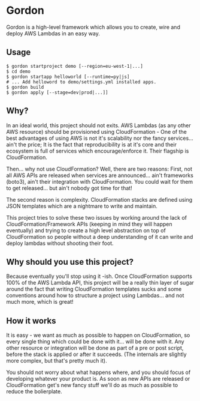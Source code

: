 Gordon
=========

Gordon is a high-level framework which allows you to create, wire and deploy AWS Lambdas in an easy way.

Usage
------
```shell
$ gordon startproject demo [--region=eu-west-1|...]
$ cd demo
$ gordon startapp helloworld [--runtime=py|js]
# ... Add helloword to demo/settings.yml installed apps.
$ gordon build
$ gordon apply [--stage=dev|prod|...]]
```

Why?
------
In an ideal world, this project should not exits. AWS Lambdas (as any other AWS resource) should be provisioned using CloudFormation - One of the best advantages of using AWS is not it's scalability nor the fancy services... ain't the price; It is the fact that reproducibility is at it's core and their ecosystem is full of services which encourage/enforce it. Their flagship is CloudFormation.

Then... why not use CloudFormation? Well, there are two reasons: First, not all AWS APIs are released when services are announced... ain't frameworks (boto3), ain't their integration with CloudFormation. You could wait for them to get released... but ain't nobody got time for that!

The second reason is complexity. CloudFormation stacks are defined using JSON templates which are a nightmare to write and maintain.

This project tries to solve these two issues by working around the lack of CloudFormation/Framework APIs (keeping in mind they will happen eventually) and trying to create a high level abstraction on top of CloudFormation so people without a deep understanding of it can write and deploy lambdas without shooting their foot.


Why should you use this project?
-----------------------------------
Because eventually you'll stop using it -ish. Once CloudFormation supports 100% of the AWS Lambda API, this project will be a really thin layer of sugar around the fact that writing CloudFormation templates sucks and some conventions around how to structure a project using Lambdas... and not much more, which is great!


How it works
-------------
It is easy - we want as much as possible to happen on CloudFormation, so every single thing which could be done with it... will be done with it. Any other resource or integration will be done as part of a pre or post script, before the stack is applied or after it succeeds. (The internals are slightly more complex, but that's pretty much it).

You should not worry about what happens where, and you should focus of developing whatever your product is. As soon as new APIs are released or CloudFormation get's new fancy stuff we'll do as much as possible to reduce the bolierplate.

